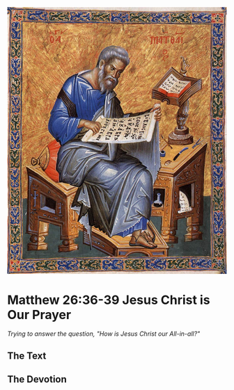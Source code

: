 <img class="intro-right" src="../images/art-matthew.jpg">

# Matthew 26:36-39 Jesus Christ is Our Prayer

*Trying to answer the question, "How is Jesus Christ our All-in-all?"*

## The Text

## The Devotion